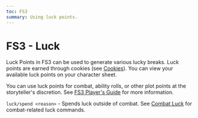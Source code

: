 ```yaml
---
toc: FS3
summary: Using luck points.
---
```

# FS3 - Luck

Luck Points in FS3 can be used to generate various lucky breaks.  Luck points are earned through cookies (see [Cookies](/help/cookies)).  You can view your available luck points on your character sheet.

You can use luck points for combat, ability rolls, or other plot points at the storyteller's discretion.  See [FS3 Player's Guide](http://aresmush.com/fs3/fs3-3/luck/) for more information.

`luck/spend <reason>` - Spends luck outside of combat.
    See [Combat Luck](/help/combat) for combat-related luck commands.
